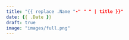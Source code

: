 ```yaml
---
title: "{{ replace .Name "-" " " | title }}"
date: {{ .Date }}
draft: true
image: "images/full.png"
---
```

